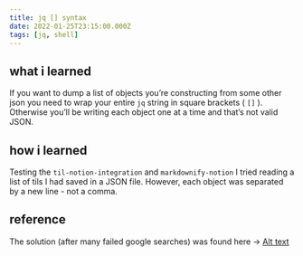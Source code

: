 ```yaml
---
title: jq [] syntax
date: 2022-01-25T23:15:00.000Z
tags: [jq, shell]
---
```

## what i learned
If you want to dump a list of objects you’re constructing from some other json you need to wrap your entire `jq` string in square brackets ( `[]` ). Otherwise you’ll be writing each object one at a time and that’s not valid JSON.
## how i learned
Testing the `til-notion-integration` and `markdownify-notion` I tried reading a list of tils I had saved in a JSON file. However, each object was separated by a new line - not a comma.
## reference
The solution (after many failed google searches) was found here →
[Alt text](https://github.com/stedolan/jq/issues/124#issuecomment-17875972)